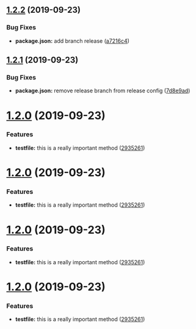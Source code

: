 ## [1.2.2](https://github.com/sethRumbleON/semantic-release-example/compare/v1.2.1...v1.2.2) (2019-09-23)

### Bug Fixes

- **package.json:** add branch release ([a7216c4](https://github.com/sethRumbleON/semantic-release-example/commit/a7216c4))

## [1.2.1](https://github.com/sethRumbleON/semantic-release-example/compare/v1.2.0...v1.2.1) (2019-09-23)

### Bug Fixes

- **package.json:** remove release branch from release config ([7d8e9ad](https://github.com/sethRumbleON/semantic-release-example/commit/7d8e9ad))

# [1.2.0](https://github.com/sethRumbleON/semantic-release-example/compare/v1.1.0...v1.2.0) (2019-09-23)

### Features

- **testfile:** this is a really important method ([2935261](https://github.com/sethRumbleON/semantic-release-example/commit/2935261))

# [1.2.0](https://github.com/sethRumbleON/semantic-release-example/compare/v1.1.0...v1.2.0) (2019-09-23)

### Features

- **testfile:** this is a really important method ([2935261](https://github.com/sethRumbleON/semantic-release-example/commit/2935261))

# [1.2.0](https://github.com/sethRumbleON/semantic-release-example/compare/v1.1.0...v1.2.0) (2019-09-23)

### Features

- **testfile:** this is a really important method ([2935261](https://github.com/sethRumbleON/semantic-release-example/commit/2935261))

# [1.2.0](https://github.com/sethRumbleON/semantic-release-example/compare/v1.1.0...v1.2.0) (2019-09-23)

### Features

- **testfile:** this is a really important method ([2935261](https://github.com/sethRumbleON/semantic-release-example/commit/2935261))

